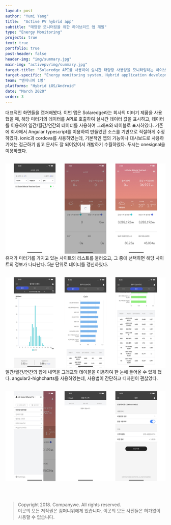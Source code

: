 ```yaml
---
layout: post
author: "Yumi Yang"
title:  "Active PV hybrid app"
subtitle: "태양광 모니터링을 위한 하이브리드 앱 개발"
type: "Energy Monitoring"
projects: true
text: true
portfolio: true
post-header: false
header-img: "img/summary.jpg"
main-img: "activepv/img/summary.jpg"
target-title: "Solaredge API를 사용하여 실시간 태양광 사용량을 모니터링하는 하이브리드 어플리케이션 개발"
target-specific: "Energy monitoring system, Hybrid application development, ionic"
team: "엔지니어 1명"
platforms: "Hybrid iOS/Android"
date: "March 2020"
order: 3
---
```


대표적인 화면들을 캡쳐해봤다. 이번 앱은 Solaredge라는 회사의 미터기 제품을 사용했을 때, 해당 미터기의 데이터를 API로 호출하여 실시간 데이터 값을 표시하고, 데이터를 이용하여 일간/월간/연간의 데이터를 사용하여 그래프와 테이블로 표시하였다.
기존에 회사에서 Angular typescript를 이용하여 만들었던 소스를 기반으로 적절하게 수정하였다. ionic과 cordova를 사용하였는데, 기본적인 앱의 기능이나 대시보드로 사용하기에는 접근하기 쉽고 문서도 잘 되어있어서 개발하기 수월하였다.
푸시는 onesignal을 이용하였다. <br/><br/>

![monitoring](img/1.jpg)
유저가 미터기를 가지고 있는 사이트의 리스트를 불러오고, 그 중에 선택하면 해당 사이트의 정보가 나타난다. 5분 단위로 데이터를 갱신하였다.
<br/><br/>

![graph&table](img/2.jpg)
일간/월간/연간의 합계 내역을 그래프와 테이블을 이용하여 한 눈에 들어올 수 있게 했다.
angular2-highcharts를 사용하였는데, 사용법이 간단하고 디자인이 괜찮았다.
<br/><br/>

![setting](img/3.jpg)

<br/><br/>
> Copyright 2018. Companywe. All rights reserved. <br/>
> 이곳의 모든 저작권은 컴퍼니위에게 있습니다. 이곳의 모든 사진들은 허가없이 사용할 수 없습니다.
